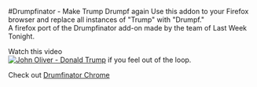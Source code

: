 #Drumpfinator - Make Trump Drumpf again
Use this addon to your Firefox browser and replace all instances of "Trump" with "Drumpf."  
A firefox port of the Drumpfinator add-on made by the team of Last Week Tonight.  
  
Watch this video   
[![John Oliver - Donald Trump](https://img.youtube.com/vi/DnpO_RTSNmQ/0.jpg)](https://www.youtube.com/watch?v=DnpO_RTSNmQ)
if you feel out of the loop.  
  
Check out [Drumfinator Chrome](https://chrome.google.com/webstore/detail/drumpfinator/hcimhbfpiofdihhdnofbdlhjcmjopilp)
